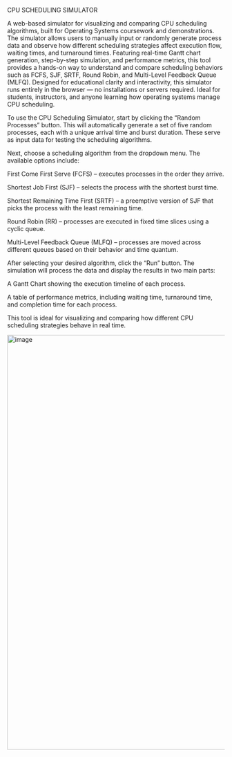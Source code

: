 CPU SCHEDULING SIMULATOR

A web-based simulator for visualizing and comparing CPU scheduling algorithms, built for Operating Systems coursework and demonstrations. The simulator allows users to manually input or randomly generate process data and observe how different scheduling strategies affect execution flow, waiting times, and turnaround times.
Featuring real-time Gantt chart generation, step-by-step simulation, and performance metrics, this tool provides a hands-on way to understand and compare scheduling behaviors such as FCFS, SJF, SRTF, Round Robin, and Multi-Level Feedback Queue (MLFQ).
Designed for educational clarity and interactivity, this simulator runs entirely in the browser — no installations or servers required. Ideal for students, instructors, and anyone learning how operating systems manage CPU scheduling.

To use the CPU Scheduling Simulator, start by clicking the “Random Processes” button. This will automatically generate a set of five random processes, each with a unique arrival time and burst duration. These serve as input data for testing the scheduling algorithms.

Next, choose a scheduling algorithm from the dropdown menu. The available options include:

First Come First Serve (FCFS) – executes processes in the order they arrive.

Shortest Job First (SJF) – selects the process with the shortest burst time.

Shortest Remaining Time First (SRTF) – a preemptive version of SJF that picks the process with the least remaining time.

Round Robin (RR) – processes are executed in fixed time slices using a cyclic queue.

Multi-Level Feedback Queue (MLFQ) – processes are moved across different queues based on their behavior and time quantum.

After selecting your desired algorithm, click the “Run” button. The simulation will process the data and display the results in two main parts:

A Gantt Chart showing the execution timeline of each process.

A table of performance metrics, including waiting time, turnaround time, and completion time for each process.

This tool is ideal for visualizing and comparing how different CPU scheduling strategies behave in real time.

<img width="1908" height="959" alt="image" src="https://github.com/user-attachments/assets/bd06db05-6c07-4ff6-9b51-b8592d1d9af6" />

